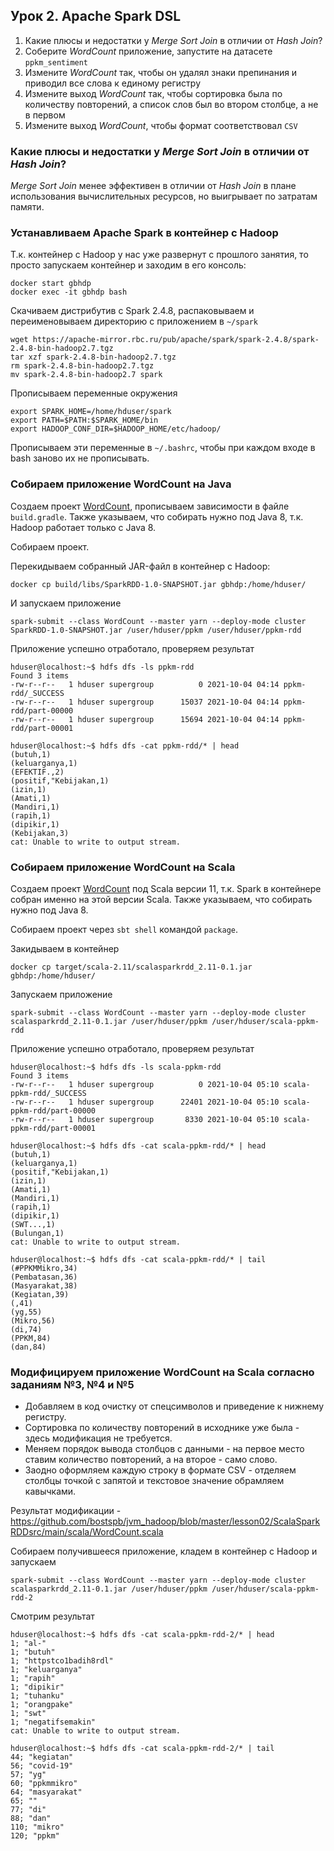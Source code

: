## Урок 2. Apache Spark DSL
1. Какие плюсы и недостатки у *Merge Sort Join* в отличии от *Hash Join*?
2. Соберите *WordCount* приложение, запустите на датасете `ppkm_sentiment`
3. Измените *WordCount* так, чтобы он удалял знаки препинания и приводил все слова к единому регистру
4. Измените выход *WordCount* так, чтобы сортировка была по количеству повторений, а список слов был во втором столбце, а не в первом
5. Измените выход *WordCount*, чтобы формат соответствовал `СSV`


### Какие плюсы и недостатки у *Merge Sort Join* в отличии от *Hash Join*?
*Merge Sort Join* менее эффективен в отличии от *Hash Join* в плане использования вычислительных ресурсов, но выигрывает по затратам памяти.


### Устанавливаем Apache Spark в контейнер с Hadoop
Т.к. контейнер с Hadoop у нас уже развернут с прошлого занятия, то просто запускаем контейнер и заходим в его консоль:

	docker start gbhdp
	docker exec -it gbhdp bash

Скачиваем дистрибутив с Spark 2.4.8, распаковываем и переименовываем директорию с приложением в `~/spark`

	wget https://apache-mirror.rbc.ru/pub/apache/spark/spark-2.4.8/spark-2.4.8-bin-hadoop2.7.tgz
	tar xzf spark-2.4.8-bin-hadoop2.7.tgz
	rm spark-2.4.8-bin-hadoop2.7.tgz
	mv spark-2.4.8-bin-hadoop2.7 spark

Прописываем переменные окружения

	export SPARK_HOME=/home/hduser/spark
	export PATH=$PATH:$SPARK_HOME/bin
	export HADOOP_CONF_DIR=$HADOOP_HOME/etc/hadoop/

Прописываем эти переменные в `~/.bashrc`, чтобы при каждом входе в bash заново их не прописывать.


### Собираем приложение WordCount на Java
Создаем проект [WordCount](https://github.com/bostspb/jvm_hadoop/blob/master/lesson02/SparkRDD/src/main/java/WordCount.java), 
прописываем зависимости в файле `build.gradle`. 
Также указываем, что собирать нужно под Java 8, т.к. Hadoop работает только с Java 8. 

Cобираем проект.

Перекидываем собранный JAR-файл в контейнер с Hadoop:

	docker cp build/libs/SparkRDD-1.0-SNAPSHOT.jar gbhdp:/home/hduser/
	
И запускаем приложение
	
	spark-submit --class WordCount --master yarn --deploy-mode cluster SparkRDD-1.0-SNAPSHOT.jar /user/hduser/ppkm /user/hduser/ppkm-rdd

Приложение успешно отработало, проверяем результат

	hduser@localhost:~$ hdfs dfs -ls ppkm-rdd
	Found 3 items
	-rw-r--r--   1 hduser supergroup          0 2021-10-04 04:14 ppkm-rdd/_SUCCESS
	-rw-r--r--   1 hduser supergroup      15037 2021-10-04 04:14 ppkm-rdd/part-00000
	-rw-r--r--   1 hduser supergroup      15694 2021-10-04 04:14 ppkm-rdd/part-00001

	hduser@localhost:~$ hdfs dfs -cat ppkm-rdd/* | head
	(butuh,1)
	(keluarganya,1)
	(EFEKTIF.,2)
	(positif,"Kebijakan,1)
	(izin,1)
	(Amati,1)
	(Mandiri,1)
	(rapih,1)
	(dipikir,1)
	(Kebijakan,3)
	cat: Unable to write to output stream.


### Собираем приложение WordCount на Scala
Создаем проект [WordCount](https://github.com/bostspb/jvm_hadoop/blob/master/lesson02/ScalaSparkRDDsrc/main/scala/WordCount.scala) 
под Scala версии 11, т.к. Spark в контейнере собран именно на этой версии Scala.
Также указываем, что собирать нужно под Java 8.

Cобираем проект через `sbt shell` командой `package`.

Закидываем в контейнер

	docker cp target/scala-2.11/scalasparkrdd_2.11-0.1.jar gbhdp:/home/hduser/
	
Запускаем приложение 

	spark-submit --class WordCount --master yarn --deploy-mode cluster scalasparkrdd_2.11-0.1.jar /user/hduser/ppkm /user/hduser/scala-ppkm-rdd

Приложение успешно отработало, проверяем результат
	
	hduser@localhost:~$ hdfs dfs -ls scala-ppkm-rdd
	Found 3 items
	-rw-r--r--   1 hduser supergroup          0 2021-10-04 05:10 scala-ppkm-rdd/_SUCCESS
	-rw-r--r--   1 hduser supergroup      22401 2021-10-04 05:10 scala-ppkm-rdd/part-00000
	-rw-r--r--   1 hduser supergroup       8330 2021-10-04 05:10 scala-ppkm-rdd/part-00001
	
	hduser@localhost:~$ hdfs dfs -cat scala-ppkm-rdd/* | head
	(butuh,1)
	(keluarganya,1)
	(positif,"Kebijakan,1)
	(izin,1)
	(Amati,1)
	(Mandiri,1)
	(rapih,1)
	(dipikir,1)
	(SWT...,1)
	(Bulungan,1)
	cat: Unable to write to output stream.
	
	hduser@localhost:~$ hdfs dfs -cat scala-ppkm-rdd/* | tail
	(#PPKMMikro,34)
	(Pembatasan,36)
	(Masyarakat,38)
	(Kegiatan,39)
	(,41)
	(yg,55)
	(Mikro,56)
	(di,74)
	(PPKM,84)
	(dan,84)
	

### Модифицируем приложение WordCount на Scala согласно заданиям №3, №4 и №5
- Добавляем в код очистку от спецсимволов и приведение к нижнему регистру.
- Сортировка по количеству повторений в исходнике уже была - здесь модификация не требуется.
- Меняем порядок вывода столбцов с данными - на первое место ставим количество повторений, а на второе - само слово.
- Заодно оформляем каждую строку в формате CSV - отделяем столбцы точкой с запятой и текстовое значение обрамляем кавычками.

Результат модификации - https://github.com/bostspb/jvm_hadoop/blob/master/lesson02/ScalaSparkRDDsrc/main/scala/WordCount.scala

Собираем получившееся приложение, кладем в контейнер с Hadoop и запускаем
	
	spark-submit --class WordCount --master yarn --deploy-mode cluster scalasparkrdd_2.11-0.1.jar /user/hduser/ppkm /user/hduser/scala-ppkm-rdd-2

Смотрим результат

	hduser@localhost:~$ hdfs dfs -cat scala-ppkm-rdd-2/* | head
	1; "al-"
	1; "butuh"
	1; "httpstco1badih8rdl"
	1; "keluarganya"
	1; "rapih"
	1; "dipikir"
	1; "tuhanku"
	1; "orangpake"
	1; "swt"
	1; "negatifsemakin"
	cat: Unable to write to output stream.
	
	hduser@localhost:~$ hdfs dfs -cat scala-ppkm-rdd-2/* | tail
	44; "kegiatan"
	56; "covid-19"
	57; "yg"
	60; "ppkmmikro"
	64; "masyarakat"
	65; ""
	77; "di"
	88; "dan"
	110; "mikro"
	120; "ppkm"

